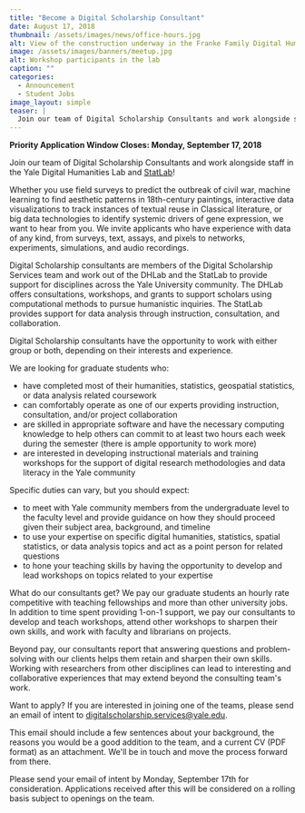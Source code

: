 ```yaml
---
title: "Become a Digital Scholarship Consultant"
date: August 17, 2018
thumbnail: /assets/images/news/office-hours.jpg
alt: View of the construction underway in the Franke Family Digital Humanities Laboratory
image: /assets/images/banners/meetup.jpg
alt: Workshop participants in the lab
caption: ""
categories:
  - Announcement
  - Student Jobs
image_layout: simple
teaser: |
  Join our team of Digital Scholarship Consultants and work alongside staff in the Yale Digital Humanities Lab and StatLab.
---
```

**Priority Application Window Closes: Monday, September 17, 2018**

Join our team of Digital Scholarship Consultants and work alongside staff in the Yale Digital Humanities Lab and <a href='http://statlab.yale.edu/' target='_blank'>StatLab</a>! 

Whether you use field surveys to predict the outbreak of civil war, machine learning to find aesthetic patterns in 18th-century paintings, interactive data visualizations to track instances of textual reuse in Classical literature, or big data technologies to identify systemic drivers of gene expression, we want to hear from you. We invite applicants who have experience with data of any kind, from surveys, text, assays, and pixels to networks, experiments, simulations, and audio recordings.

Digital Scholarship consultants are members of the Digital Scholarship Services team and work out of the DHLab and the StatLab to provide support for disciplines across the Yale University community. The DHLab offers consultations, workshops, and grants to support scholars using computational methods to pursue humanistic inquiries. The StatLab provides support for data analysis through instruction, consultation, and collaboration.

Digital Scholarship consultants have the opportunity to work with either group or both, depending on their interests and experience.

We are looking for graduate students who:
- have completed most of their humanities, statistics, geospatial statistics, or data analysis related coursework
- can comfortably operate as one of our experts providing instruction, consultation, and/or project collaboration
- are skilled in appropriate software and have the necessary computing knowledge to help others
can commit to at least two hours each week during the semester (there is ample opportunity to work more)
- are interested in developing instructional materials and training workshops for the support of digital research methodologies and data literacy in the Yale community

Specific duties can vary, but you should expect:
- to meet with Yale community members from the undergraduate level to the faculty level and provide guidance on how they should proceed given their subject area, background, and timeline
- to use your expertise on specific digital humanities, statistics, spatial statistics, or data analysis topics and act as a point person for related questions
- to hone your teaching skills by having the opportunity to develop and lead workshops on topics related to your expertise

What do our consultants get?
We pay our graduate students an hourly rate competitive with teaching fellowships and more than other university jobs. In addition to time spent providing 1-on-1 support, we pay our consultants to develop and teach workshops, attend other workshops to sharpen their own skills, and work with faculty and librarians on projects.

Beyond pay, our consultants report that answering questions and problem-solving with our clients helps them retain and sharpen their own skills. Working with researchers from other disciplines can lead to interesting and collaborative experiences that may extend beyond the consulting team's work.

Want to apply?
If you are interested in joining one of the teams, please send an email of intent to [digitalscholarship.services@yale.edu](mailto:digitalscholarship.services@yale.edu).

This email should include a few sentences about your background, the reasons you would be a good addition to the team, and a current CV (PDF format) as an attachment. We'll be in touch and move the process forward from there.

Please send your email of intent by Monday, September 17th for consideration. Applications received after this will be considered on a rolling basis subject to openings on the team.